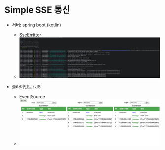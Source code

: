 # Simple SSE 통신

- 서버: spring boot (kotlin)

  - SseEmitter
  - ![서버](./readme-img/server-img.png)

- 클라이언트 : JS
  - EventSource
  - ![클라이언트 화면](/readme-img/client-img.png)
